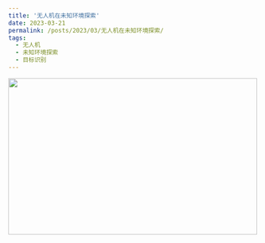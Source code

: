 ```yaml
---
title: '无人机在未知环境探索'
date: 2023-03-21
permalink: /posts/2023/03/无人机在未知环境探索/
tags:
  - 无人机
  - 未知环境探索
  - 目标识别
---
```


<img src="https://user-images.githubusercontent.com/64770184/226533390-6dc4f238-e777-4777-bb12-4f5694150886.gif" width="500" height="315" />


